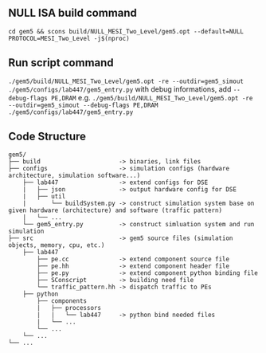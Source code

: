 ## NULL ISA build command
`cd gem5 && scons build/NULL_MESI_Two_Level/gem5.opt --default=NULL PROTOCOL=MESI_Two_Level -j$(nproc)`

## Run script command
`./gem5/build/NULL_MESI_Two_Level/gem5.opt -re --outdir=gem5_simout ./gem5/configs/lab447/gem5_entry.py`
with debug informations, add
`--debug-flags PE,DRAM`
e.g. `./gem5/build/NULL_MESI_Two_Level/gem5.opt -re --outdir=gem5_simout --debug-flags PE,DRAM ./gem5/configs/lab447/gem5_entry.py`

## Code Structure
```
gem5/
├── build                      -> binaries, link files
├── configs                    -> simulation configs (hardware architecture, simulation software...)
    ├── lab447                 -> extend configs for DSE
    |   ├── json               -> output hardware config for DSE
    |   ├── util
    |       └── buildSystem.py -> construct simulation system base on given hardware (architecture) and software (traffic pattern)
    |   └── ...
    └── gem5_entry.py          -> construct simluation system and run simulation
├── src                        -> gem5 source files (simulation objects, memory, cpu, etc.)
    ├── lab447
        ├── pe.cc              -> extend component source file
        ├── pe.hh              -> extend component header file
        ├── pe.py              -> extend component python binding file
        ├── SConscript         -> building need file
        └── traffic_pattern.hh -> dispatch traffic to PEs
    ├── python
        ├── components
        |   ├── processors
        |   |   └── lab447     -> python bind needed files
        |   └── ...
        └── ...
    └── ...
└── ...
```
